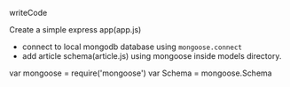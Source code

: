writeCode

Create a simple express app(app.js)

- connect to local mongodb database using `mongoose.connect`
- add article schema(article.js) using mongoose inside models directory.


var mongoose = require('mongoose')
var Schema = mongoose.Schema

